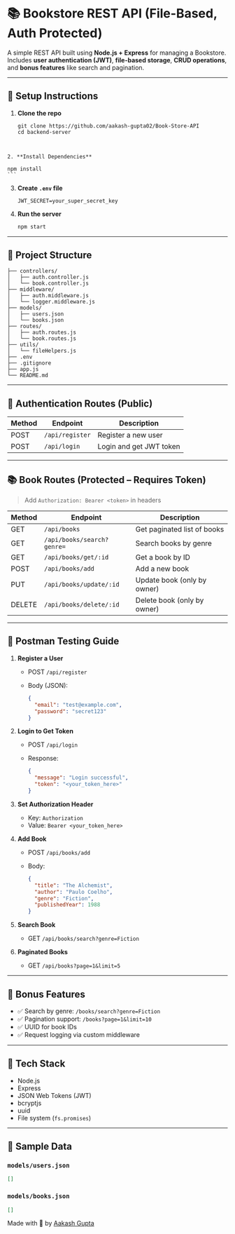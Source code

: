 # 📚 Bookstore REST API (File-Based, Auth Protected)

A simple REST API built using **Node.js + Express** for managing a Bookstore.  
Includes **user authentication (JWT)**, **file-based storage**, **CRUD operations**, and **bonus features** like search and pagination.

---

## 🚀 Setup Instructions

1. **Clone the repo**  
   ```
   git clone https://github.com/aakash-gupta02/Book-Store-API
   cd backend-server
  ```


2. **Install Dependencies**

   ```
    npm install
    ```

3. **Create `.env` file**

   ```
   JWT_SECRET=your_super_secret_key
   ```

4. **Run the server**

   ```bash
   npm start
   ```

---

## 📂 Project Structure

```
├── controllers/
│   ├── auth.controller.js
│   └── book.controller.js
├── middleware/
│   ├── auth.middleware.js
│   └── logger.middleware.js
├── models/
│   ├── users.json
│   └── books.json
├── routes/
│   ├── auth.routes.js
│   └── book.routes.js
├── utils/
│   └── fileHelpers.js
├── .env
├── .gitignore
├── app.js
└── README.md
```

---

## 🔐 Authentication Routes (Public)

| Method | Endpoint        | Description             |
| ------ | --------------- | ----------------------- |
| POST   | `/api/register` | Register a new user     |
| POST   | `/api/login`    | Login and get JWT token |

---

## 📚 Book Routes (Protected – Requires Token)

> Add `Authorization: Bearer <token>` in headers

| Method | Endpoint                   | Description                 |
| ------ | -------------------------- | --------------------------- |
| GET    | `/api/books`               | Get paginated list of books |
| GET    | `/api/books/search?genre=` | Search books by genre       |
| GET    | `/api/books/get/:id`       | Get a book by ID            |
| POST   | `/api/books/add`           | Add a new book              |
| PUT    | `/api/books/update/:id`    | Update book (only by owner) |
| DELETE | `/api/books/delete/:id`    | Delete book (only by owner) |

---

## 🧪 Postman Testing Guide

1. **Register a User**

   * POST `/api/register`
   * Body (JSON):

     ```json
     {
       "email": "test@example.com",
       "password": "secret123"
     }
     ```

2. **Login to Get Token**

   * POST `/api/login`
   * Response:

     ```json
     {
       "message": "Login successful",
       "token": "<your_token_here>"
     }
     ```

3. **Set Authorization Header**

   * Key: `Authorization`
   * Value: `Bearer <your_token_here>`

4. **Add Book**

   * POST `/api/books/add`
   * Body:

     ```json
     {
       "title": "The Alchemist",
       "author": "Paulo Coelho",
       "genre": "Fiction",
       "publishedYear": 1988
     }
     ```

5. **Search Book**

   * GET `/api/books/search?genre=Fiction`

6. **Paginated Books**

   * GET `/api/books?page=1&limit=5`

---

## 🌟 Bonus Features

* ✅ Search by genre: `/books/search?genre=Fiction`
* ✅ Pagination support: `/books?page=1&limit=10`
* ✅ UUID for book IDs
* ✅ Request logging via custom middleware

---

## 📜 Tech Stack

* Node.js
* Express
* JSON Web Tokens (JWT)
* bcryptjs
* uuid
* File system (`fs.promises`)
---

## 📂 Sample Data

### `models/users.json`

```json
[]
````

### `models/books.json`

```json
[]
````

Made with 💙 by [Aakash Gupta](https://github.com/aakash-gupta02)



